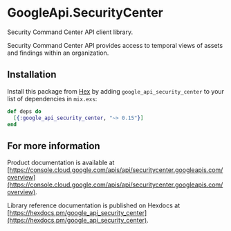 # GoogleApi.SecurityCenter

Security Command Center API client library.

Security Command Center API provides access to temporal views of assets and findings within an organization.

## Installation

Install this package from [Hex](https://hex.pm) by adding
`google_api_security_center` to your list of dependencies in `mix.exs`:

```elixir
def deps do
  [{:google_api_security_center, "~> 0.15"}]
end
```

## For more information

Product documentation is available at [https://console.cloud.google.com/apis/api/securitycenter.googleapis.com/overview](https://console.cloud.google.com/apis/api/securitycenter.googleapis.com/overview).

Library reference documentation is published on Hexdocs at
[https://hexdocs.pm/google_api_security_center](https://hexdocs.pm/google_api_security_center).
